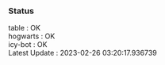 ### Status


table : OK  
hogwarts : OK  
icy-bot : OK  
Latest Update : 2023-02-26 03:20:17.936739
